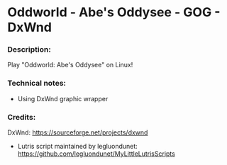# Oddworld - Abe's Oddysee - GOG - DxWnd
### Description:
Play "Oddworld: Abe's Oddysee" on Linux!
### Technical notes:
- Using DxWnd graphic wrapper
### Credits:
DxWnd: https://sourceforge.net/projects/dxwnd
- Lutris script maintained by legluondunet: https://github.com/legluondunet/MyLittleLutrisScripts
